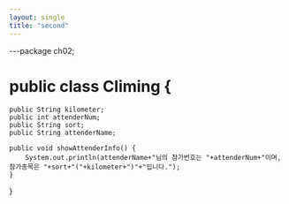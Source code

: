 ```yaml
---
layout: single
title: "second"
---
```



---package ch02;

# public class Climing {

    public String kilometer;
    public int attenderNum;
    public String sort;
    public String attenderName;

    public void showAttenderInfo() {
    	System.out.println(attenderName+"님의 참가번호는 "+attenderNum+"이며, 참가종목은 "+sort+"("+kilometer+")"+"입니다.");
    }

}
